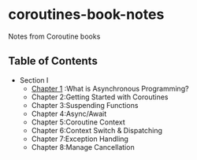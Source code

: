 # coroutines-book-notes
Notes from Coroutine books

## Table of Contents
- Section I
   - [Chapter 1](Section1:IntroductiontoCoroutines/What-is-Asynchronous-Programming) :What is Asynchronous Programming?
   - Chapter 2:Getting Started with Coroutines
   - Chapter 3:Suspending Functions
   - Chapter 4:Async/Await
   - Chapter 5:Coroutine Context
   - Chapter 6:Context Switch & Dispatching
   - Chapter 7:Exception Handling
   - Chapter 8:Manage Cancellation
